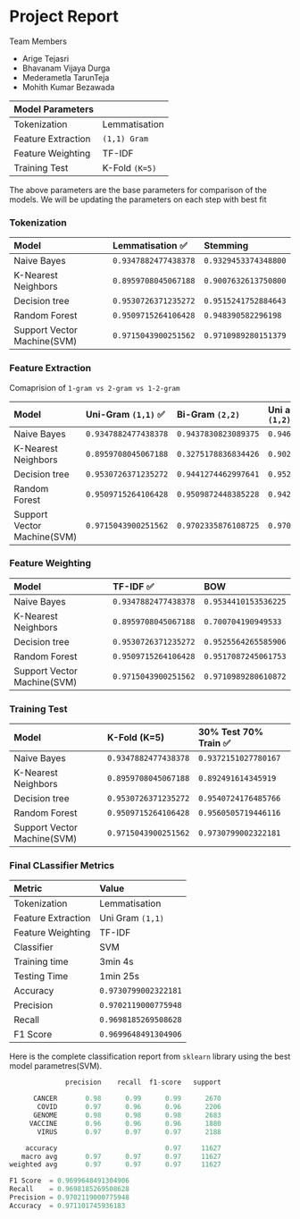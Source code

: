 # Project Report

Team Members
* Arige Tejasri
* Bhavanam Vijaya Durga
* Mederametla TarunTeja
* Mohith Kumar Bezawada


| Model Parameters   |                |
| :----------------- | :------------- |
| Tokenization       | Lemmatisation  |
| Feature Extraction | `(1,1) Gram`   |
| Feature Weighting  | TF-IDF         |
| Training Test      | K-Fold `(K=5)` |

The above parameters are the base parameters for comparison of the models. We will be updating the parameters on each step with best fit

### Tokenization

| Model                       | Lemmatisation ✅     | Stemming             |
| :-------------------------- | :------------------- | :------------------- |
| Naive Bayes                 | `0.9347882477438378` | `0.9329453374348800` |
| K-Nearest Neighbors         | `0.8959708045067188` | `0.9007632613750800` |
| Decision tree               | `0.9530726371235272` | `0.9515241752884643` |
| Random Forest               | `0.9509715264106428` | `0.948390582296198`  |
| Support Vector Machine(SVM) | `0.9715043900251562` | `0.9710989280151379` |

### Feature Extraction

Comaprision of `1-gram vs 2-gram vs 1-2-gram`

| Model                       | Uni-Gram `(1,1)` ✅  | Bi-Gram `(2,2)`      | Uni and Bi-Gram `(1,2)` |
| :-------------------------- | :------------------- | :------------------- | :---------------------- |
| Naive Bayes                 | `0.9347882477438378` | `0.9437830823089375` | `0.9463633198068354`    |
| K-Nearest Neighbors         | `0.8959708045067188` | `0.3275178836834426` | `0.9020532102642846`    |
| Decision tree               | `0.9530726371235272` | `0.9441274462997641` | `0.9527039599402773`    |
| Random Forest               | `0.9509715264106428` | `0.9509872448385228` | `0.9421612478576439`    |
| Support Vector Machine(SVM) | `0.9715043900251562` | `0.9702335876108725` | `0.9707257036864661`    |

### Feature Weighting

| Model                       | TF-IDF ✅            | BOW                  |
| :-------------------------- | :------------------- | :------------------- |
| Naive Bayes                 | `0.9347882477438378` | `0.9534410153536225` |
| K-Nearest Neighbors         | `0.8959708045067188` | `0.700704190949533`  |
| Decision tree               | `0.9530726371235272` | `0.9525564265585906` |
| Random Forest               | `0.9509715264106428` | `0.9517087245061753` |
| Support Vector Machine(SVM) | `0.9715043900251562` | `0.9710989280610872` |

### Training Test

| Model                       | K-Fold (K=5)         | 30% Test 70% Train ✅ |
| :-------------------------- | :------------------- | :-------------------- |
| Naive Bayes                 | `0.9347882477438378` | `0.9372151027780167`  |
| K-Nearest Neighbors         | `0.8959708045067188` | `0.892491614345919`   |
| Decision tree               | `0.9530726371235272` | `0.9540724176485766`  |
| Random Forest               | `0.9509715264106428` | `0.9560505719446116`  |
| Support Vector Machine(SVM) | `0.9715043900251562` | `0.9730799002322181`  |

### Final CLassifier Metrics

| Metric             | Value                |
| :----------------- | :------------------- |
| Tokenization       | Lemmatisation        |
| Feature Extraction | Uni Gram `(1,1)`     |
| Feature Weighting  | TF-IDF               |
| Classifier         | SVM                  |
| Training time      | 3min 4s              |
| Testing Time       | 1min 25s             |
| Accuracy           | `0.9730799002322181` |
| Precision          | `0.9702119000775948` |
| Recall             | `0.9698185269508628` |
| F1 Score           | `0.9699648491304906` |

Here is the complete classification report from `sklearn` library using the best model parametres(SVM).

```python
              precision    recall  f1-score   support

      CANCER       0.98      0.99      0.99      2670
       COVID       0.97      0.96      0.96      2206
      GENOME       0.98      0.98      0.98      2683
     VACCINE       0.96      0.96      0.96      1880
       VIRUS       0.97      0.97      0.97      2188

    accuracy                           0.97     11627
   macro avg       0.97      0.97      0.97     11627
weighted avg       0.97      0.97      0.97     11627

F1 Score  = 0.9699648491304906
Recall    = 0.9698185269508628
Precision = 0.9702119000775948
Accuracy  = 0.971101745936183
```
